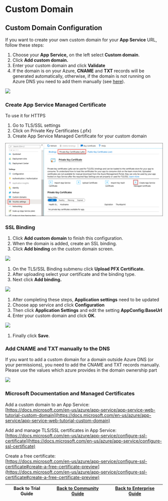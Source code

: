 # Custom Domain

## Custom Domain Configuration

If you want to create your own custom domain for your **App Service** URL, follow these steps:

1. Choose your **App Service,** on the left select **Custom domain**.&#x20;
2. Click **Add custom domain.**&#x20;
3. Enter your custom domain and click **Validate**
4. If the domain is on your Azure, **CNAME** and **TXT** records will be generated automatically, otherwise, if the domain is not running on Azure DNS you need to add them manually (see [here](custom-domain.md#add-cname-and-txt-manually-to-the-dns)).

![](<../../.gitbook/assets/2022-04-13 17\_09\_38-Add custom domain0.png>)

### Create App Service Managed Certificate <a href="#53264c4d-2e8e-482b-9522-b7023144f9f7" id="53264c4d-2e8e-482b-9522-b7023144f9f7"></a>

To use it for HTTPS

1. Go to TLS/SSL settings
2. Click on Private Key Certificates (.pfx)
3. Create App Service Managed Certificate for your custom domain

![](<../../.gitbook/assets/image (35).png>)

### SSL Binding

1. Click **Add custom domain** to finish this configuration.
2. When the domain is added, create an SSL binding.
3. Click **Add binding** on the custom domain screen.

![](<../../../.gitbook/assets/scepman\_cname2 (1) (1) (1).png>)

1. On the TLS/SSL Binding submenu click **Upload PFX Certificate.**
2. After uploading select your certificate and the binding type.
3. Next click **Add binding.**

![](<../../.gitbook/assets/2022-04-14 12\_10\_46-TLS\_SSL Binding.png>)

1. After completing these steps, **Application settings** need to be updated
2. Choose app service and click **Configuration**
3. Then click **Application Settings** and edit the setting **AppConfig:BaseUrl**
4. Enter your custom domain and click **OK**.

![](<../../../.gitbook/assets/scepman\_cname4\_1 (1).png>)

1. Finally click **Save**.

### Add CNAME and TXT manually to the DNS

If you want to add a custom domain for a domain outside Azure DNS (or your permissions), you need to add the CNAME and TXT records manually. Please use the values which azure provides in the domain ownership part

![](<../../.gitbook/assets/2022-04-13 16\_51\_49-Add custom domain.png>)

### Microsoft Documentation and Managed Certificates

Add a custom domain to an App Service:\
[https://docs.microsoft.com/en-us/azure/app-service/app-service-web-tutorial-custom-domain](https://docs.microsoft.com/en-us/azure/app-service/app-service-web-tutorial-custom-domain)

Add and manage TLS/SSL certificates in App Service:\
[https://docs.microsoft.com/en-us/azure/app-service/configure-ssl-certificate](https://docs.microsoft.com/en-us/azure/app-service/configure-ssl-certificate)

Create a free certificate:\
[https://docs.microsoft.com/en-us/azure/app-service/configure-ssl-certificate#create-a-free-certificate-preview](https://docs.microsoft.com/en-us/azure/app-service/configure-ssl-certificate#create-a-free-certificate-preview)

| Back to Trial Guide | [Back to Community Guide](../../scepman-deployment/community-guide.md#step-4-configure-a-custom-domain-and-ssl-certificate) | ​[Back to Enterprise Guide​](broken-reference) |
| ------------------- | --------------------------------------------------------------------------------------------------------------------------- | ---------------------------------------------- |
